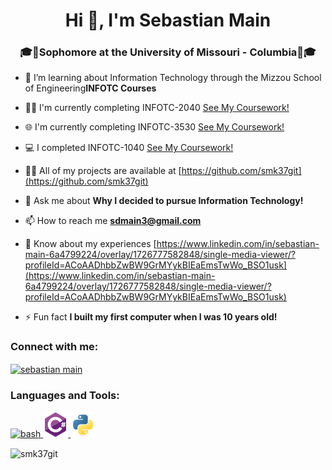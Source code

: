 <h1 align="center">Hi 👋, I'm Sebastian Main</h1>
<h3 align="center">🎓🐯Sophomore at the University of Missouri - Columbia🐯🎓</h3>

- 🌱 I’m learning about Information Technology through the Mizzou School of Engineering**INFOTC Courses**

- 👨‍💻 I'm currently completing INFOTC-2040 [See My Coursework!](https://github.com/smk37git/INFOTC-2040)

- 🌐 I'm currently completing INFOTC-3530 [See My Coursework!](https://github.com/smk37git/INFOTC-3530)

- 💻 I completed INFOTC-1040 [See My Coursework!](https://github.com/smk37git/INFOTC-1040)

- 👨‍💻 All of my projects are available at [https://github.com/smk37git](https://github.com/smk37git)

- 💬 Ask me about **Why I decided to pursue Information Technology!**

- 📫 How to reach me **sdmain3@gmail.com**

- 📝 Know about my experiences [https://www.linkedin.com/in/sebastian-main-6a4799224/overlay/1726777582848/single-media-viewer/?profileId=ACoAADhbbZwBW9GrMYykBIEaEmsTwWo_BSO1usk](https://www.linkedin.com/in/sebastian-main-6a4799224/overlay/1726777582848/single-media-viewer/?profileId=ACoAADhbbZwBW9GrMYykBIEaEmsTwWo_BSO1usk)

- ⚡ Fun fact **I built my first computer when I was 10 years old!**

<h3 align="left">Connect with me:</h3>
<p align="left">
<a href="https://linkedin.com/in/sebastian main" target="blank"><img align="center" src="https://raw.githubusercontent.com/rahuldkjain/github-profile-readme-generator/master/src/images/icons/Social/linked-in-alt.svg" alt="sebastian main" height="30" width="40" /></a>
</p>

<h3 align="left">Languages and Tools:</h3>
<p align="left"> <a href="https://www.gnu.org/software/bash/" target="_blank" rel="noreferrer"> <img src="https://www.vectorlogo.zone/logos/gnu_bash/gnu_bash-icon.svg" alt="bash" width="40" height="40"/> </a> <a href="https://www.w3schools.com/cs/" target="_blank" rel="noreferrer"> <img src="https://raw.githubusercontent.com/devicons/devicon/master/icons/csharp/csharp-original.svg" alt="csharp" width="40" height="40"/> </a> <a href="https://www.python.org" target="_blank" rel="noreferrer"> <img src="https://raw.githubusercontent.com/devicons/devicon/master/icons/python/python-original.svg" alt="python" width="40" height="40"/> </a> </p>

<p><img align="center" src="https://github-readme-stats.vercel.app/api/top-langs?username=smk37git&show_icons=true&locale=en&layout=compact" alt="smk37git" /></p>
